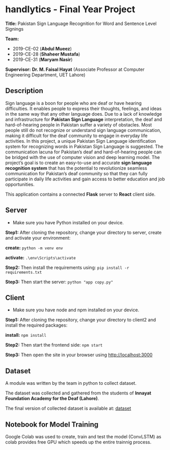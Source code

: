 # handlytics - Final Year Project

**Title:** Pakistan Sign Language Recognition for Word and Sentence Level Signings

**Team:**
- 2019-CE-02 (**Abdul Mueez**)
- 2019-CE-28 (**Shaheer Mustafa**)
- 2019-CE-31 (**Maryam Nasir**)

**Supervisor:** **Dr. M. Faisal Hayat** (Associate Professor at Computer Engineering Department, UET Lahore)

## Description

Sign language is a boon for people who are deaf or have hearing difficulties. It enables people to express their thoughts, feelings, and ideas in the same way that any
other language does. Due to a lack of knowledge and infrastructure for **Pakistan Sign Language** interpretation, the deaf and hard-of-hearing people in Pakistan
suffer a variety of obstacles. Most people still do not recognize or understand sign language communication, making it difficult for the deaf community to engage in
everyday life activities. In this project, a unique Pakistan Sign Language identification system for recognizing words in Pakistan Sign Language is suggested. The communication lacuna for Pakistan’s deaf and hard-of-hearing people can be bridged with the use of computer vision and deep learning model. The project’s goal is to create an easy-to-use and accurate **sign language recognition system** that has the potential to revolutionize seamless communication for Pakistan’s deaf community so that they can fully participate in daily life activities and gain access to better education and job opportunities.

This application contains a connected **Flask** server to **React** client side.

## Server

-    Make sure you have Python installed on your device.

**Step1:** After cloning the repository, change your directory to server, create and activate your environment:

**create:** `python -m venv env`

**activate:** `.\env\Scripts\activate`


**Step2:** Then install the requirements using:
`pip install -r requirements.txt`

**Step3:** Then start the server:
`python "app copy.py"`


## Client

-    Make sure you have node and npm installed on your device.

**Step1:** After cloning the repository, change your directory to client2 and install the required packages:

**install:** `npm install`


**Step2:** Then start the frontend side:
`npm start`

**Step3:** Then open the site in your browser using [http://localhost:3000](http://localhost:3000)

## Dataset 

A module was written by the team in python to collect dataset.

The dataset was collected and gathered from the students of **Innayat Foundation Academy for the Deaf (Lahore)**.

The final version of collected dataset is available at: [dataset](https://drive.google.com/drive/folders/1XnMB2FQkwz4yH2Gf_hWWjRWo8wxXNssO?usp=sharing)

## Notebook for Model Training

Google Colab was used to create, train and test the model (ConvLSTM) as colab provides free GPU which speeds up the entire trainnig process.



